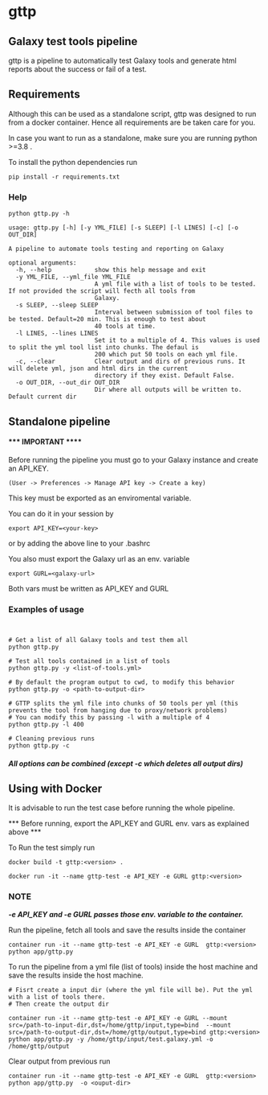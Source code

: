 # gttp
## Galaxy test tools pipeline

gttp is a pipeline to automatically test Galaxy tools and generate html reports about the success or fail of a test.

## Requirements
Although this can be used as a standalone script, gttp was designed to run from a docker container. Hence all requirements are be taken care for you.

In case you want to run as a standalone, make sure you are running python >=3.8 .

To install the python dependencies run 

```
pip install -r requirements.txt
```


### Help
```
python gttp.py -h

usage: gttp.py [-h] [-y YML_FILE] [-s SLEEP] [-l LINES] [-c] [-o OUT_DIR]

A pipeline to automate tools testing and reporting on Galaxy

optional arguments:
  -h, --help            show this help message and exit
  -y YML_FILE, --yml_file YML_FILE
                        A yml file with a list of tools to be tested. If not provided the script will fecth all tools from
                        Galaxy.
  -s SLEEP, --sleep SLEEP
                        Interval between submission of tool files to be tested. Default=20 min. This is enough to test about
                        40 tools at time.
  -l LINES, --lines LINES
                        Set it to a multiple of 4. This values is used to split the yml tool list into chunks. The defaul is
                        200 which put 50 tools on each yml file.
  -c, --clear           Clear output and dirs of previous runs. It will delete yml, json and html dirs in the current
                        directory if they exist. Default False.
  -o OUT_DIR, --out_dir OUT_DIR
                        Dir where all outputs will be written to. Default current dir

```

## Standalone pipeline

#### *** IMPORTANT ****
Before running the pipeline you must go to your Galaxy instance and create an API_KEY. 
```
(User -> Preferences -> Manage API key -> Create a key)

```

This key must be exported as an enviromental variable.

You can do it in your session by 

```
export API_KEY=<your-key>
```

or by adding the above line to your .bashrc

You also must export the Galaxy url as an env. variable

```
export GURL=<galaxy-url>
```

Both vars must be written as API_KEY and GURL

### Examples of usage
```


# Get a list of all Galaxy tools and test them all
python gttp.py 

# Test all tools contained in a list of tools
python gttp.py -y <list-of-tools.yml>

# By default the program output to cwd, to modify this behavior
python gttp.py -o <path-to-output-dir>

# GTTP splits the yml file into chunks of 50 tools per yml (this prevents the tool from hanging due to proxy/network problems)
# You can modify this by passing -l with a multiple of 4 
python gttp.py -l 400 

# Cleaning previous runs
python gttp.py -c 

```
#### ***All options can be combined (except -c which deletes all output dirs)***


## Using with Docker

It is advisable to run the test case before running the whole pipeline.

*** Before running, export the API_KEY and GURL env. vars as explained above ***

To Run the test simply run

```
docker build -t gttp:<version> .

docker run -it --name gttp-test -e API_KEY -e GURL gttp:<version>
```

### NOTE

***-e API_KEY and -e GURL passes those env. variable to the container.***


Run the pipeline, fetch all tools and save the results inside the container

```
container run -it --name gttp-test -e API_KEY -e GURL  gttp:<version> python app/gttp.py 

```

To run the pipeline from a yml file (list of tools) inside the host machine and save the results inside the host machine.

```
# Fisrt create a input dir (where the yml file will be). Put the yml with a list of tools there.
# Then create the output dir

container run -it --name gttp-test -e API_KEY -e GURL --mount src=/path-to-input-dir,dst=/home/gttp/input,type=bind  --mount src=/path-to-output-dir,dst=/home/gttp/output,type=bind gttp:<version> python app/gttp.py -y /home/gttp/input/test.galaxy.yml -o /home/gttp/output
```

Clear output from previous run

```
container run -it --name gttp-test -e API_KEY -e GURL  gttp:<version> python app/gttp.py  -o <ouput-dir>

```